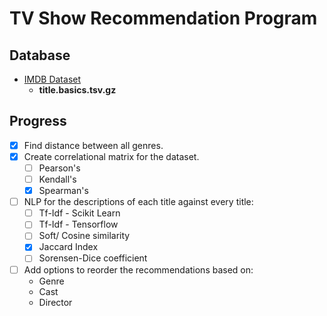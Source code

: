 # TV Show Recommendation Program

## Database

- [IMDB Dataset](https://imdb.com/interfaces)
    - **title.basics.tsv.gz**


## Progress

- [x] Find distance between all genres.
- [x] Create correlational matrix for the dataset.
    - [ ] Pearson's
    - [ ] Kendall's
    - [x] Spearman's
- [ ] NLP for the descriptions of each title against every title:
    - [ ] Tf-Idf - Scikit Learn
    - [ ] Tf-Idf - Tensorflow
    - [ ] Soft/ Cosine similarity
    - [x] Jaccard Index
    - [ ] Sorensen-Dice coefficient
- [ ] Add options to reorder the recommendations based on:
    - Genre
    - Cast
    - Director